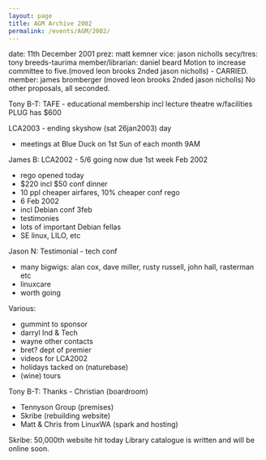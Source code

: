 ```yaml
---
layout: page
title: AGM Archive 2002
permalink: /events/AGM/2002/
---
```


date: 11th December 2001
prez: matt kemner
vice: jason nicholls
secy/tres: tony breeds-taurima
member/librarian: daniel beard
Motion to increase committee to five.(moved leon brooks 2nded jason nicholls) - CARRIED.
member: james bromberger (moved leon brooks 2nded jason nicholls)
No other proposals, all seconded.

Tony B-T:
TAFE - educational membership incl lecture theatre w/facilities
PLUG has $600

LCA2003 - ending skyshow (sat 26jan2003) day
- meetings at Blue Duck on 1st Sun of each month 9AM

James B:
LCA2002 - 5/6 going now due 1st week Feb 2002
- rego opened today
- $220 incl $50 conf dinner
- 10 ppl cheaper airfares, 10% cheaper conf rego
- 6 Feb 2002
- incl Debian conf 3feb
- testimonies
- lots of important Debian fellas
- SE linux, LILO, etc

Jason N:
Testimonial - tech conf
- many bigwigs: alan cox, dave miller, rusty russell, john hall, rasterman etc
- linuxcare
- worth going

Various:
- gummint to sponsor
- darryl Ind & Tech
- wayne other contacts
- bret? dept of premier
- videos for LCA2002
- holidays tacked on (naturebase)
- (wine) tours

Tony B-T:
Thanks - Christian (boardroom)
- Tennyson Group (premises)
- Skribe (rebuilding website)
- Matt & Chris from LinuxWA (spark and hosting)

Skribe:
50,000th website hit today
Library catalogue is written and will be online soon.
